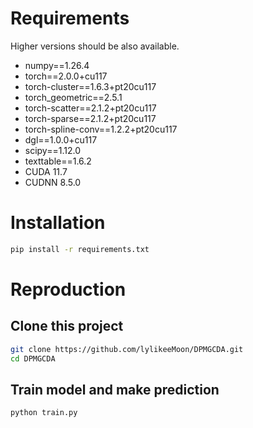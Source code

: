 # Requirements
Higher versions should be also available.

+ numpy==1.26.4
+ torch==2.0.0+cu117
+ torch-cluster==1.6.3+pt20cu117
+ torch_geometric==2.5.1
+ torch-scatter==2.1.2+pt20cu117
+ torch-sparse==2.1.2+pt20cu117
+ torch-spline-conv==1.2.2+pt20cu117
+ dgl==1.0.0+cu117
+ scipy==1.12.0
+ texttable==1.6.2
+ CUDA 11.7
+ CUDNN 8.5.0

# Installation

```bash
pip install -r requirements.txt
```

# Reproduction
## Clone this project
```bash
git clone https://github.com/lylikeeMoon/DPMGCDA.git
cd DPMGCDA
```

## Train model and make prediction
```bash
python train.py 
```

